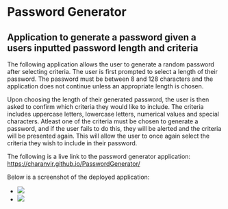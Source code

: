 # Password Generator

## Application to generate a password given a users inputted password length and criteria

The following application allows the user to generate a random password after selecting criteria. The user is first prompted to select a length of their password. The password must be between 8 and 128 characters and the application does not continue unless an appropriate length is chosen. 

Upon choosing the length of their generated password, the user is then asked to confirm which criteria they would like to include. The criteria includes uppercase letters, lowercase letters, numerical values and special characters. Atleast one of the criteria must be chosen to generate a password, and if the user fails to do this, they will be alerted and the criteria will be presented again. This will allow the user to once again select the criteria they wish to include in their password.

The following is a live link to the password generator application: https://charanvir.github.io/PasswordGenerator/

Below is a screenshot of the deployed application:
- <img src="./images/withoutPassword.jpeg">
- <img src="./images/withPassword.jpeg">